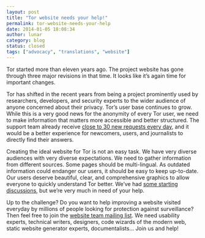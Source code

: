 ```yaml
---
layout: post
title: "Tor website needs your help!"
permalink: tor-website-needs-your-help
date: 2014-01-05 18:08:34
author: lunar
category: blog
status: closed
tags: ["advocacy", "translations", "website"]
---
```


Tor started more than eleven years ago. The project website has gone through three major revisions in that time. It looks like it’s again time for important changes.

Tor has shifted in the recent years from being a project prominently used by researchers, developers, and security experts to the wider audience of anyone concerned about their privacy. Tor’s user base continues to grow. While this is a very good news for the anonymity of every Tor user, we need to make information that matters more accessible and better structured. The support team already receive [close to 30 new requests every day](https://lists.torproject.org/pipermail/tor-reports/2014-January/000419.html), and it would be a better experience for newcomers, users, and journalists to directly find their answers.

Creating the ideal website for Tor is not an easy task. We have very diverse audiences with very diverse expectations. We need to gather information from different sources. Some pages should be multi-lingual. As outdated information could endanger our users, it should be easy to keep up-to-date. Our users deserve beautiful, clear, and comprehensive graphics to allow everyone to quickly understand Tor better. We’ve had [some starting discussions](https://trac.torproject.org/projects/tor/ticket/3593), but we’re very much in need of your help.

Up to the challenge? Do you want to help improving a website visited everyday by millions of people looking for protection against surveillance? Then feel free to join the [website team mailing list](https://lists.torproject.org/cgi-bin/mailman/listinfo/www-team). We need usability experts, technical writers, designers, code wizards of the modern web, static website generator experts, documentalists… Join us and help!
